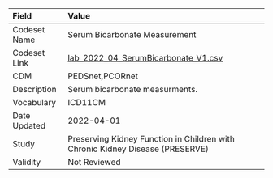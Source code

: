 |Field        |Value                                                                         |
|:------------|:-----------------------------------------------------------------------------|
|Codeset Name |Serum Bicarbonate Measurement                                                 |
|Codeset Link |[lab_2022_04_SerumBicarbonate_V1.csv](https://github.com/PEDSnet/Variable-Dictionary/blob/main/lab_meas/lab_2022_04_SerumBicarbonate_V1.csv.csv)|
|CDM          |PEDSnet,PCORnet                                                               |
|Description  |Serum bicarbonate measurments.                                                |
|Vocabulary   |ICD11CM                                                                       |
|Date Updated |2022-04-01                                                                    |
|Study        |Preserving Kidney Function in Children with Chronic Kidney Disease (PRESERVE) |
|Validity     |Not Reviewed                                                                  |
